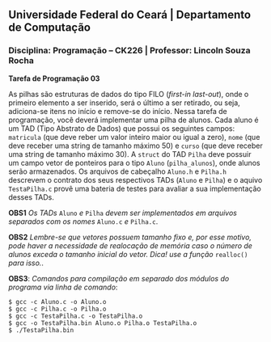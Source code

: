 ## **Universidade Federal do Ceará** | **Departamento de Computação**
### **Disciplina: Programação – CK226** | **Professor: Lincoln Souza Rocha**

**Tarefa de Programação 03**

As pilhas são estruturas de dados do tipo FILO (*first-in last-out*), onde o primeiro elemento a ser inserido, será o último a ser retirado, ou seja, adiciona-se itens no início e remove-se do início. Nessa tarefa de programação, você deverá implementar uma pilha de alunos. Cada aluno é um TAD (Tipo Abstrato de Dados) que possui os seguintes campos: `matricula` (que deve reber um valor inteiro maior ou igual a zero), `nome` (que deve receber uma string de tamanho máximo 50) e `curso` (que deve receber uma string de tamanho máximo 30). A `struct` do TAD `Pilha` deve possuir um campo vetor de ponteiros para o tipo `Aluno` (`pilha_alunos`), onde alunos serão armazenados. Os arquivos de cabeçalho `Aluno.h` e `Pilha.h` descrevem o contrato dos seus respectivos TADs (`Aluno` e `Pilha`) e o aquivo `TestaPilha.c` provê uma bateria de testes para avaliar a sua implementação desses TADs. 

**OBS1** *Os TADs* `Aluno` *e* `Pilha` *devem ser implementados em arquivos separados com os nomes* `Aluno.c` *e* `Pilha.c`.

**OBS2** *Lembre-se que vetores possuem tamanho fixo e, por esse motivo, pode haver a necessidade de realocação de memória caso o número de alunos exceda o tamanho inicial do vetor. Dica! use a função* `realloc()` *para isso.*.

**OBS3**: *Comandos para compilação em separado dos módulos do programa via linha de comando*:
```
$ gcc -c Aluno.c -o Aluno.o
$ gcc -c Pilha.c -o Pilha.o
$ gcc -c TestaPilha.c -o TestaPilha.o
$ gcc -o TestaPilha.bin Aluno.o Pilha.o TestaPilha.o
$ ./TestaPilha.bin
```
